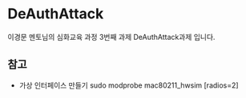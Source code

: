 # DeAuthAttack
이경문 멘토님의 심화교육 과정 3번째 과제 DeAuthAttack과제 입니다.



## 참고
- 가상 인터페이스 만들기
sudo modprobe mac80211_hwsim [radios=2]